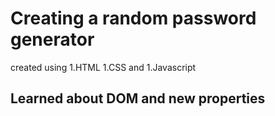 # Creating a random password generator

created using
1.HTML
1.CSS and 
1.Javascript 

## Learned about DOM and new properties ##